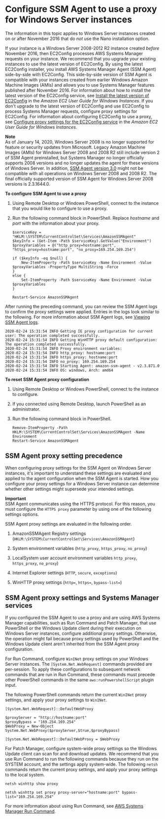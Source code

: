 # Configure SSM Agent to use a proxy for Windows Server instances<a name="sysman-install-ssm-proxy"></a>

The information in this topic applies to Windows Server instances created on or after November 2016 that do *not* use the Nano installation option\.

If your instance is a Windows Server 2008\-2012 R2 instance created *before* November 2016, then EC2Config processes AWS Systems Manager requests on your instance\. We recommend that you upgrade your existing instances to use the latest version of EC2Config\. By using the latest EC2Config installer, you install AWS Systems Manager Agent \(SSM Agent\) side\-by\-side with EC2Config\. This side\-by\-side version of SSM Agent is compatible with your instances created from earlier Windows Amazon Machine Images \(AMIs\) and allows you to use Systems Manager features published after November 2016\. For information about how to install the latest version of the EC2Config service, see [Install the latest version of EC2Config](https://docs.aws.amazon.com/AWSEC2/latest/WindowsGuide/UsingConfig_Install.html) in the *Amazon EC2 User Guide for Windows Instances*\. If you don't upgrade to the latest version of EC2Config and use EC2Config to process Systems Manager requests, configure proxy settings for EC2Config\. For information about configuring EC2Config to use a proxy, see [Configure proxy settings for the EC2Config service](https://docs.aws.amazon.com/AWSEC2/latest/WindowsGuide/ec2config-service.html#ec2config-proxy) in the *Amazon EC2 User Guide for Windows Instances*\. 

**Note**  
As of January 14, 2020, Windows Server 2008 is no longer supported for feature or security updates from Microsoft\. Legacy Amazon Machine Images \(AMIs\) for Windows Server 2008 and 2008 R2 still include version 2 of SSM Agent preinstalled, but Systems Manager no longer officially supports 2008 versions and no longer updates the agent for these versions of Windows Server\. In addition, [SSM Agent version 3\.0](ssm-agent-v3.md) might not be compatible with all operations on Windows Server 2008 and 2008 R2\. The final officially supported version of SSM Agent for Windows Server 2008 versions is 2\.3\.1644\.0\.

**To configure SSM Agent to use a proxy**

1. Using Remote Desktop or Windows PowerShell, connect to the instance that you would like to configure to use a proxy\. 

1. Run the following command block in PowerShell\. Replace *hostname* and *port* with the information about your proxy\.

   ```
   $serviceKey = "HKLM:\SYSTEM\CurrentControlSet\Services\AmazonSSMAgent"
   $keyInfo = (Get-Item -Path $serviceKey).GetValue("Environment")
   $proxyVariables = @("http_proxy=hostname:port", "https_proxy=hostname:port", "no_proxy=169.254.169.254")
   
   if ($keyInfo -eq $null) {
       New-ItemProperty -Path $serviceKey -Name Environment -Value $proxyVariables -PropertyType MultiString -Force
   } 
   else {
       Set-ItemProperty -Path $serviceKey -Name Environment -Value $proxyVariables
   }
   
   Restart-Service AmazonSSMAgent
   ```

After running the preceding command, you can review the SSM Agent logs to confirm the proxy settings were applied\. Entries in the logs look similar to the following\. For more information about SSM Agent logs, see [Viewing SSM Agent logs](sysman-agent-logs.md)\.

```
2020-02-24 15:31:54 INFO Getting IE proxy configuration for current user: The operation completed successfully.
2020-02-24 15:31:54 INFO Getting WinHTTP proxy default configuration: The operation completed successfully.
2020-02-24 15:31:54 INFO Proxy environment variables:
2020-02-24 15:31:54 INFO http_proxy: hostname:port
2020-02-24 15:31:54 INFO https_proxy: hostname:port
2020-02-24 15:31:54 INFO no_proxy: 169.254.169.254
2020-02-24 15:31:54 INFO Starting Agent: amazon-ssm-agent - v2.3.871.0
2020-02-24 15:31:54 INFO OS: windows, Arch: amd64
```

**To reset SSM Agent proxy configuration**

1. Using Remote Desktop or Windows PowerShell, connect to the instance to configure\.

1. If you connected using Remote Desktop, launch PowerShell as an administrator\.

1. Run the following command block in PowerShell\.

   ```
   Remove-ItemProperty -Path HKLM:\SYSTEM\CurrentControlSet\Services\AmazonSSMAgent -Name Environment
   Restart-Service AmazonSSMAgent
   ```

## SSM Agent proxy setting precedence<a name="ssm-agent-proxy-precedence"></a>

When configuring proxy settings for the SSM Agent on Windows Server instances, it's important to understand these settings are evaluated and applied to the agent configuration when the SSM Agent is started\. How you configure your proxy settings for a Windows Server instance can determine whether other settings might supersede your intended settings\.

**Important**  
SSM Agent communicates using the HTTPS protocol\. For this reason, you must configure the `HTTPS proxy` parameter by using one of the following settings options\.

SSM Agent proxy settings are evaluated in the following order\.

1. AmazonSSMAgent Registry settings \(`HKLM:\SYSTEM\CurrentControlSet\Services\AmazonSSMAgent`\)

1. System environment variables \(`http_proxy`, `https_proxy`, `no_proxy`\)

1. LocalSystem user account environment variables `http_proxy`, `https_proxy`, `no_proxy`\)

1. Internet Explorer settings \(`HTTP`, `secure`, `exceptions`\)

1. WinHTTP proxy settings \(`http=`, `https=`, `bypass-list=`\)

## SSM Agent proxy settings and Systems Manager services<a name="ssm-agent-proxy-services"></a>

If you configured the SSM Agent to use a proxy and are using AWS Systems Manager capabilities, such as Run Command and Patch Manager, that use PowerShell or the Windows Update client during their execution on Windows Server instances, configure additional proxy settings\. Otherwise, the operation might fail because proxy settings used by PowerShell and the Windows Update client aren't inherited from the SSM Agent proxy configuration\.

For Run Command, configure `WinINet` proxy settings on your Windows Server instances\. The `[System.Net.WebRequest]` commands provided are per\-session\. To apply these configurations to subsequent network commands that are run in Run Command, these commands must precede other PowerShell commands in the same `aws:runPowershellScript` plugin input\.

The following PowerShell commands return the current `WinINet` proxy settings, and apply your proxy settings to `WinINet`\.

```
[System.Net.WebRequest]::DefaultWebProxy

$proxyServer = "http://hostname:port"
$proxyBypass = "169.254.169.254"
$WebProxy = New-Object System.Net.WebProxy($proxyServer,$true,$proxyBypass)

[System.Net.WebRequest]::DefaultWebProxy = $WebProxy
```

For Patch Manager, configure system\-wide proxy settings so the Windows Update client can scan for and download updates\. We recommend that you use Run Command to run the following commands because they run on the SYSTEM account, and the settings apply system\-wide\. The following `netsh` commands return the current proxy settings, and apply your proxy settings to the local system\.

```
netsh winhttp show proxy

netsh winhttp set proxy proxy-server="hostname:port" bypass-list="169.254.169.254"
```

For more information about using Run Command, see [AWS Systems Manager Run Command](run-command.md)\.